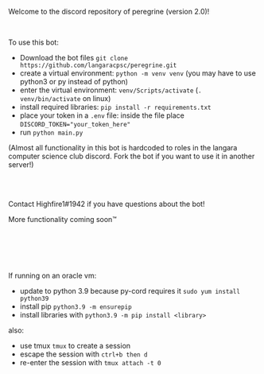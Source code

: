 Welcome to the discord repository of peregrine (version 2.0)!

<br/>

To use this bot:
- Download the bot files `git clone https://github.com/langaracpsc/peregrine.git`
- create a virtual environment: `python -m venv venv` (you may have to use python3 or py instead of python)
- enter the virtual environment: `venv/Scripts/activate` (`. venv/bin/activate` on linux)
- install required libraries: `pip install -r requirements.txt`
- place your token in a `.env` file: inside the file place `DISCORD_TOKEN="your_token_here"`
- run `python main.py`


(Almost all functionality in this bot is hardcoded to roles in the langara computer science club discord. Fork the bot if you want to use it in another server!)

<br/>
<br/>

Contact Highfire1#1942 if you have questions about the bot!

More functionality coming soon™️

<br/>
<br/>
<br/>
<br/>

If running on an oracle vm:
- update to python 3.9 because py-cord requires it `sudo yum install python39`
- install pip `python3.9 -m ensurepip`
- install libraries with `python3.9 -m pip install <library>`

also:
- use tmux `tmux` to create a session
- escape the session with `ctrl+b then d` 
- re-enter the session with `tmux attach -t 0 `
